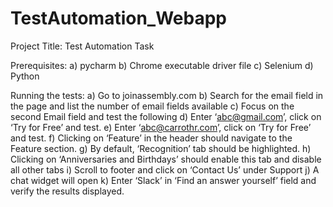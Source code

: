 # TestAutomation_Webapp

Project Title: Test Automation Task

Prerequisites:
a) pycharm
b) Chrome executable driver file
c) Selenium
d) Python

Running the tests:
a) Go to joinassembly.com
b) Search for the email field in the page and list the number of email fields available
c) Focus on the second Email field and test the following
d) Enter ‘abc@gmail.com’, click on ‘Try for Free’ and test.
e) Enter ‘abc@carrothr.com’, click on ‘Try for Free’ and test.
f) Clicking on ‘Feature’ in the header should navigate to the Feature section.
g) By default, ‘Recognition’ tab should be highlighted.
h) Clicking on ‘Anniversaries and Birthdays’ should enable this tab and disable all other tabs
i) Scroll to footer and click on ‘Contact Us’ under Support
j) A chat widget will open
k) Enter ‘Slack’ in ‘Find an answer yourself’ field and verify the results displayed.
